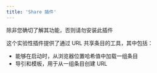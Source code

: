 ```yaml
---
title: 'Share 插件'
---
```


<div class="tc-message-box">除非您确切了解其功能，否则请勿安装此插件</div>

这个实验性插件提供了通过 URL 共享条目的工具，其中包括：

* 能够在启动时，从浏览器位置哈希值中加载一组条目
* 导引和模板，用于从一组条目创建 URL